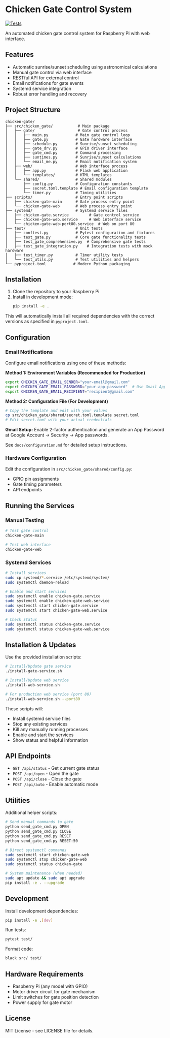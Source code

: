 # Chicken Gate Control System

[![Tests](https://github.com/geoffdudds/chicken-gate/actions/workflows/tests.yml/badge.svg)](https://github.com/geoffdudds/chicken-gate/actions/workflows/tests.yml)

An automated chicken gate control system for Raspberry Pi with web interface.

## Features

- Automatic sunrise/sunset scheduling using astronomical calculations
- Manual gate control via web interface
- RESTful API for external control
- Email notifications for gate events
- Systemd service integration
- Robust error handling and recovery

## Project Structure

```
chicken-gate/
├── src/chicken_gate/           # Main package
│   ├── gate/                   # Gate control process
│   │   ├── main.py            # Main gate control loop
│   │   ├── gate.py            # Gate hardware interface
│   │   ├── schedule.py        # Sunrise/sunset scheduling
│   │   ├── gate_drv.py        # GPIO driver interface
│   │   ├── gate_cmd.py        # Command processing
│   │   ├── suntimes.py        # Sunrise/sunset calculations
│   │   └── email_me.py        # Email notification system
│   ├── web/                   # Web interface process
│   │   ├── app.py             # Flask web application
│   │   └── templates/         # HTML templates
│   └── shared/                # Shared modules
│       ├── config.py          # Configuration constants
│       ├── secret.toml.template # Email configuration template
│       └── timer.py           # Timing utilities
├── scripts/                   # Entry point scripts
│   ├── chicken-gate-main      # Gate process entry point
│   └── chicken-gate-web       # Web process entry point
├── systemd/                   # Systemd service files
│   ├── chicken-gate.service         # Gate control service
│   ├── chicken-gate-web.service     # Web interface service
│   └── chicken-gate-web-port80.service  # Web on port 80
├── test/                      # Unit tests
│   ├── conftest.py            # Pytest configuration and fixtures
│   ├── test_gate.py           # Core gate functionality tests
│   ├── test_gate_comprehensive.py  # Comprehensive gate tests
│   ├── test_gate_integration.py    # Integration tests with mock hardware
│   ├── test_timer.py          # Timer utility tests
│   └── test_utils.py          # Test utilities and helpers
└── pyproject.toml            # Modern Python packaging
```

## Installation

1. Clone the repository to your Raspberry Pi
2. Install in development mode:
   ```bash
   pip install -e .
   ```

This will automatically install all required dependencies with the correct versions as specified in `pyproject.toml`.

## Configuration

### Email Notifications

Configure email notifications using one of these methods:

**Method 1: Environment Variables (Recommended for Production)**

```bash
export CHICKEN_GATE_EMAIL_SENDER="your-email@gmail.com"
export CHICKEN_GATE_EMAIL_PASSWORD="your-app-password"  # Use Gmail App Password
export CHICKEN_GATE_EMAIL_RECIPIENT="recipient@gmail.com"
```

**Method 2: Configuration File (For Development)**

```bash
# Copy the template and edit with your values
cp src/chicken_gate/shared/secret.toml.template secret.toml
# Edit secret.toml with your actual credentials
```

**Gmail Setup:** Enable 2-factor authentication and generate an App Password at Google Account → Security → App passwords.

See `docs/configuration.md` for detailed setup instructions.

### Hardware Configuration

Edit the configuration in `src/chicken_gate/shared/config.py`:

- GPIO pin assignments
- Gate timing parameters
- API endpoints

## Running the Services

### Manual Testing

```bash
# Test gate control
chicken-gate-main

# Test web interface
chicken-gate-web
```

### Systemd Services

```bash
# Install services
sudo cp systemd/*.service /etc/systemd/system/
sudo systemctl daemon-reload

# Enable and start services
sudo systemctl enable chicken-gate.service
sudo systemctl enable chicken-gate-web.service
sudo systemctl start chicken-gate.service
sudo systemctl start chicken-gate-web.service

# Check status
sudo systemctl status chicken-gate.service
sudo systemctl status chicken-gate-web.service
```

## Installation & Updates

Use the provided installation scripts:

```bash
# Install/Update gate service
./install-gate-service.sh

# Install/Update web service
./install-web-service.sh

# For production web service (port 80)
./install-web-service.sh --port80
```

These scripts will:

- Install systemd service files
- Stop any existing services
- Kill any manually running processes
- Enable and start the services
- Show status and helpful information

## API Endpoints

- `GET /api/status` - Get current gate status
- `POST /api/open` - Open the gate
- `POST /api/close` - Close the gate
- `POST /api/auto` - Enable automatic mode

## Utilities

Additional helper scripts:

```bash
# Send manual commands to gate
python send_gate_cmd.py OPEN
python send_gate_cmd.py CLOSE
python send_gate_cmd.py RESET
python send_gate_cmd.py RESET:50

# Direct systemctl commands
sudo systemctl start chicken-gate-web
sudo systemctl stop chicken-gate-web
sudo systemctl status chicken-gate

# System maintenance (when needed)
sudo apt update && sudo apt upgrade
pip install -e . --upgrade
```

## Development

Install development dependencies:

```bash
pip install -e .[dev]
```

Run tests:

```bash
pytest test/
```

Format code:

```bash
black src/ test/
```

## Hardware Requirements

- Raspberry Pi (any model with GPIO)
- Motor driver circuit for gate mechanism
- Limit switches for gate position detection
- Power supply for gate motor

## License

MIT License - see LICENSE file for details.
